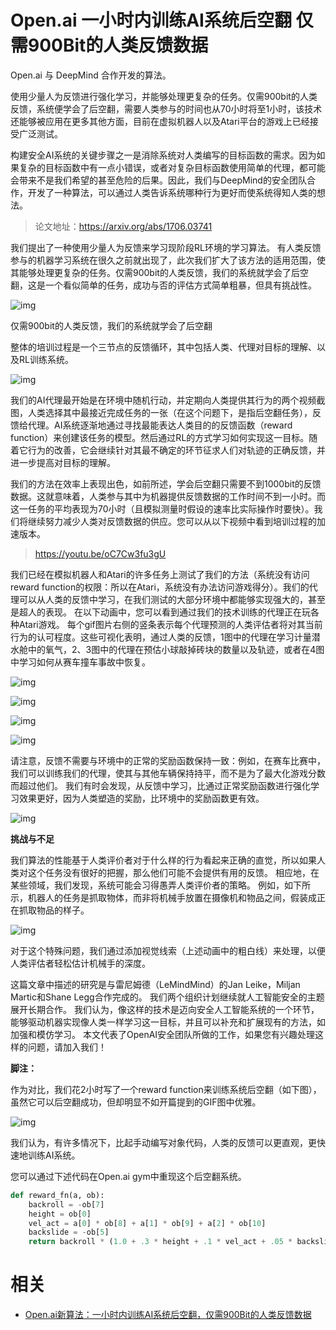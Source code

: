 
# Open.ai 一小时内训练AI系统后空翻 仅需900Bit的人类反馈数据


Open.ai 与 DeepMind 合作开发的算法。

使用少量人为反馈进行强化学习，并能够处理更复杂的任务。仅需900bit的人类反馈，系统便学会了后空翻，需要人类参与的时间也从70小时将至1小时，该技术还能够被应用在更多其他方面，目前在虚拟机器人以及Atari平台的游戏上已经接受广泛测试。


构建安全AI系统的关键步骤之一是消除系统对人类编写的目标函数的需求。因为如果复杂的目标函数中有一点小错误，或者对复杂目标函数使用简单的代理，都可能会带来不是我们希望的甚至危险的后果。因此，我们与DeepMind的安全团队合作，开发了一种算法，可以通过人类告诉系统哪种行为更好而使系统得知人类的想法。

> 论文地址：https://arxiv.org/abs/1706.03741

我们提出了一种使用少量人为反馈来学习现阶段RL环境的学习算法。 有人类反馈参与的机器学习系统在很久之前就出现了，此次我们扩大了该方法的适用范围，使其能够处理更复杂的任务。仅需900bit的人类反馈，我们的系统就学会了后空翻，这是一个看似简单的任务，成功与否的评估方式简单粗暴，但具有挑战性。



![img](http://mmbiz.qpic.cn/mmbiz_gif/ptp8P184xjxsJtg7nSzCedKI1triaOozEhj5MPQo8pt55sTO6kR4uAoPmtTJgtTqkVtmIicC31uicdWCDMxRPt32A/0?wx_fmt=gif&tp=webp&wxfrom=5&wx_lazy=1)



仅需900bit的人类反馈，我们的系统就学会了后空翻

整体的培训过程是一个三节点的反馈循环，其中包括人类、代理对目标的理解、以及RL训练系统。

![img](http://mmbiz.qpic.cn/mmbiz_png/ptp8P184xjxsJtg7nSzCedKI1triaOozEJIYibtHJ5f09HfHiaj5EHYPOebuQOz5TtGZXmR55DLUChLcfsckx5cMw/640?wx_fmt=png&tp=webp&wxfrom=5&wx_lazy=1&wx_co=1)

我们的AI代理最开始是在环境中随机行动，并定期向人类提供其行为的两个视频截图，人类选择其中最接近完成任务的一张（在这个问题下，是指后空翻任务），反馈给代理。AI系统逐渐地通过寻找最能表达人类目的的反馈函数（reward function）来创建该任务的模型。然后通过RL的方式学习如何实现这一目标。随着它行为的改善，它会继续针对其最不确定的环节征求人们对轨迹的正确反馈，并进一步提高对目标的理解。

我们的方法在效率上表现出色，如前所述，学会后空翻只需要不到1000bit的反馈数据。这就意味着，人类参与其中为机器提供反馈数据的工作时间不到一小时。而这一任务的平均表现为70小时（且模拟测量时假设的速率比实际操作时要快）。我们将继续努力减少人类对反馈数据的供应。您可以从以下视频中看到培训过程的加速版本。

> https://youtu.be/oC7Cw3fu3gU

我们已经在模拟机器人和Atari的许多任务上测试了我们的方法（系统没有访问reward function的权限：所以在Atari，系统没有办法访问游戏得分）。我们的代理可以从人类的反馈中学习，在我们测试的大部分环境中都能够实现强大的，甚至是超人的表现。 在以下动画中，您可以看到通过我们的技术训练的代理正在玩各种Atari游戏。 每个gif图片右侧的竖条表示每个代理预测的人类评估者将对其当前行为的认可程度。这些可视化表明，通过人类的反馈，1图中的代理在学习计量潜水舱中的氧气，2、3图中的代理在预估小球敲掉砖块的数量以及轨迹，或者在4图中学习如何从赛车撞车事故中恢复。

![img](http://mmbiz.qpic.cn/mmbiz_gif/ptp8P184xjxsJtg7nSzCedKI1triaOozEVMx3z9sbrTMemib6LeOa1XZxZicTdt3icTEFLfFh09CWH4ZKHqPQ77eeA/0?wx_fmt=gif&tp=webp&wxfrom=5&wx_lazy=1)

![img](http://mmbiz.qpic.cn/mmbiz_gif/ptp8P184xjxsJtg7nSzCedKI1triaOozEmW91xR5OeYe6254cnhWUoS7O3dpqCyBmB9aeGjLcehc4SEaY08miatw/0?wx_fmt=gif&tp=webp&wxfrom=5&wx_lazy=1)

![img](http://mmbiz.qpic.cn/mmbiz_gif/ptp8P184xjxsJtg7nSzCedKI1triaOozEBT4DDFaMjSFBXOJLfovnEyjL2aLzAEpzCLYSt4MR9A8RH76YiciakOwg/0?wx_fmt=gif&tp=webp&wxfrom=5&wx_lazy=1)

![img](http://mmbiz.qpic.cn/mmbiz_gif/ptp8P184xjxsJtg7nSzCedKI1triaOozECYDzB2icltPp0qiaHpctpRvrDJdUBRiaBEAXOVAHdVjgpNbm74bEoCabQ/0?wx_fmt=gif&tp=webp&wxfrom=5&wx_lazy=1)

请注意，反馈不需要与环境中的正常的奖励函数保持一致：例如，在赛车比赛中，我们可以训练我们的代理，使其与其他车辆保持持平，而不是为了最大化游戏分数而超过他们。 我们有时会发现，从反馈中学习，比通过正常奖励函数进行强化学习效果更好，因为人类塑造的奖励，比环境中的奖励函数更有效。



![img](http://mmbiz.qpic.cn/mmbiz_gif/ptp8P184xjxsJtg7nSzCedKI1triaOozE7Nrjtwict5hBC7oeMdCPm6m3yR0NJamqicaAQnmbHcYmx2ffxRey5Mhg/0?wx_fmt=gif&tp=webp&wxfrom=5&wx_lazy=1)











**挑战与不足**









我们算法的性能基于人类评价者对于什么样的行为看起来正确的直觉，所以如果人类对这个任务没有很好的把握，那么他们可能不会提供有用的反馈。 相应地，在某些领域，我们发现，系统可能会习得愚弄人类评价者的策略。 例如，如下所示，机器人的任务是抓取物体，而非将机械手放置在摄像机和物品之间，假装成正在抓取物品的样子。



![img](http://mmbiz.qpic.cn/mmbiz_gif/ptp8P184xjxsJtg7nSzCedKI1triaOozEwumdFliaA86cY5ZzibPnyk0oXwcibXXxEiaFTTicI7n8jKP7UX6TTHwZXzw/0?wx_fmt=gif&tp=webp&wxfrom=5&wx_lazy=1)



对于这个特殊问题，我们通过添加视觉线索（上述动画中的粗白线）来处理，以便人类评估者轻松估计机械手的深度。

这篇文章中描述的研究是与雷尼姆德（LeMindMind）的Jan Leike，Miljan Martic和Shane Legg合作完成的。 我们两个组织计划继续就人工智能安全的主题展开长期合作。 我们认为，像这样的技术是迈向安全人工智能系统的一个环节，能够驱动机器实现像人类一样学习这一目标，并且可以补充和扩展现有的方法，如加强和模仿学习。 本文代表了OpenAI安全团队所做的工作，如果您有兴趣处理这样的问题，请加入我们！

**脚注：**

作为对比，我们花2小时写了一个reward function来训练系统后空翻（如下图），虽然它可以后空翻成功，但却明显不如开篇提到的GIF图中优雅。

![img](http://mmbiz.qpic.cn/mmbiz_gif/ptp8P184xjxsJtg7nSzCedKI1triaOozEgiazF35jEPTRXWib0cjZfic3Lmia7kskeq9DAJIU7IlMqicDaHTPjQ8pdSg/0?wx_fmt=gif&tp=webp&wxfrom=5&wx_lazy=1)

我们认为，有许多情况下，比起手动编写对象代码，人类的反馈可以更直观，更快速地训练AI系统。

您可以通过下述代码在Open.ai gym中重现这个后空翻系统。


```py
def reward_fn(a, ob):
    backroll = -ob[7]
    height = ob[0]
    vel_act = a[0] * ob[8] + a[1] * ob[9] + a[2] * ob[10]
    backslide = -ob[5]
​    return backroll * (1.0 + .3 * height + .1 * vel_act + .05 * backslide)
```


# 相关

- [Open.ai新算法：一小时内训练AI系统后空翻，仅需900Bit的人类反馈数据](http://blog.yoqi.me/wp/3286.html)
